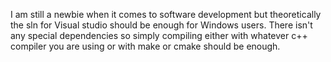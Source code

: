 I am still a newbie when it comes to software development but theoretically the sln for Visual studio should be enough for Windows users. There isn't any special dependencies so simply
compiling either with whatever c++ compiler you are using or with make or cmake should be enough.
